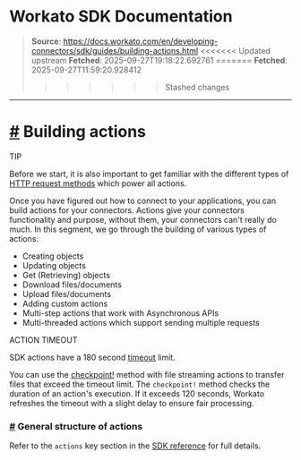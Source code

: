 # Workato SDK Documentation

> **Source**: https://docs.workato.com/en/developing-connectors/sdk/guides/building-actions.html
<<<<<<< Updated upstream
> **Fetched**: 2025-09-27T19:18:22.692761
=======
> **Fetched**: 2025-09-27T11:59:20.928412
>>>>>>> Stashed changes

---

# [#](<#building-actions>) Building actions

TIP

Before we start, it is also important to get familiar with the different types of [HTTP request methods](</developing-connectors/sdk/sdk-reference/http.html>) which power all actions.

Once you have figured out how to connect to your applications, you can build actions for your connectors. Actions give your connectors functionality and purpose, without them, your connectors can't really do much. In this segment, we go through the building of various types of actions:

  * Creating objects
  * Updating objects
  * Get (Retrieving) objects
  * Download files/documents
  * Upload files/documents
  * Adding custom actions
  * Multi-step actions that work with Asynchronous APIs
  * Multi-threaded actions which support sending multiple requests

ACTION TIMEOUT

SDK actions have a 180 second [timeout](</recipes/recipe-job-errors.html#timeouts>) limit.

You can use the [checkpoint!](</developing-connectors/sdk/sdk-reference/ruby_methods.html#checkpoint>) method with file streaming actions to transfer files that exceed the timeout limit. The `checkpoint!` method checks the duration of an action's execution. If it exceeds 120 seconds, Workato refreshes the timeout with a slight delay to ensure fair processing.

### [#](<#general-structure-of-actions>) General structure of actions

Refer to the `actions` key section in the [SDK reference](</developing-connectors/sdk/sdk-reference/actions.html>) for full details.
